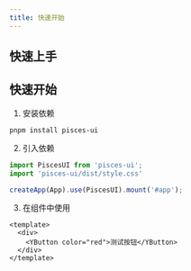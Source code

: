 ```yaml
---
title: 快速开始
---
```

## 快速上手
## 快速开始
1. 安装依赖
```
pnpm install pisces-ui
```
2. 引入依赖
```ts
import PiscesUI from 'pisces-ui';
import 'pisces-ui/dist/style.css'

createApp(App).use(PiscesUI).mount('#app');
```
3. 在组件中使用
```vue
<template>
  <div>
    <YButton color="red">测试按钮</YButton>
  </div>
</template>
```